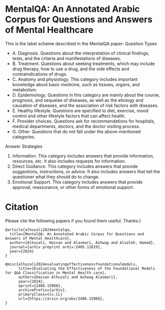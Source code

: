 # MentalQA: An Annotated Arabic Corpus for Questions and Answers of Mental Healthcare
This is the label scheme described in the MentalQA paper:
Question Types
* A. Diagnosis. Questions about the interpretation of clinical findings, tests, and the criteria and manifestations of diseases.
* B. Treatment. Questions about seeking treatments, which may include drug therapy, how to use a drug, and the side effects and contraindications of drugs.
* C. Anatomy and physiology. This category includes important knowledge about basic medicine, such as tissues, organs, and metabolism.
* D. Epidemiology. Questions in this category are mainly about the course, prognosis, and sequelae of diseases, as well as the etiology and causation of diseases, and the association of risk factors with diseases.
* E. Healthy lifestyle. Questions are specified to diet, exercise, mood control and other lifestyle factors that can affect health.
* F. Provider choices. Questions ask for recommendations for hospitals, medical departments, doctors, and the doctor visiting process. 
* G. Other. Questions that do not fall under the above-mentioned categories.

Answer Strategies
  1. Information. This category includes answers that provide information, resources, etc. It also includes requests for information. 
  2. Direct Guidance. This category includes answers that provide suggestions, instructions, or advice. It also includes answers that tell the questioner what they should do to change.
  3. Emotional Support. This category includes answers that provide approval, reassurance, or other forms of emotional support.


# Citation
Please cite the following papers if you found them useful. Thanks:)

```
@article{alhuzali2024mentalqa,
  title={MentalQA: An Annotated Arabic Corpus for Questions and Answers of Mental Healthcare},
  author={Alhuzali, Hassan and Alasmari, Ashwag and Alsaleh, Hamad},
  journal={arXiv preprint arXiv:2405.12619},
  year={2024}
}

@misc{alhuzali2024evaluatingeffectivenessfoundationalmodels,
      title={Evaluating the Effectiveness of the Foundational Models for Q&A Classification in Mental Health care}, 
      author={Hassan Alhuzali and Ashwag Alasmari},
      year={2024},
      eprint={2406.15966},
      archivePrefix={arXiv},
      primaryClass={cs.CL}
      url={https://arxiv.org/abs/2406.15966}, 
}
```
